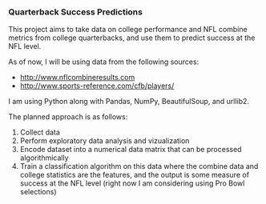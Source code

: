 ### Quarterback Success Predictions

This project aims to take data on college performance and NFL combine metrics from college quarterbacks, and use them to predict success at the NFL level. 

As of now, I will be using data from the following sources:
* http://www.nflcombineresults.com
* http://www.sports-reference.com/cfb/players/

I am using Python along with Pandas, NumPy, BeautifulSoup, and urllib2.

The planned approach is as follows:
1. Collect data
2. Perform exploratory data analysis and vizualization
3. Encode dataset into a numerical data matrix that can be processed algorithmically
4. Train a classification algorithm on this data where the combine data and college
statistics are the features, and the output is some measure of success at the NFL level
(right now I am considering using Pro Bowl selections)

